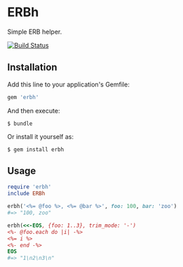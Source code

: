 # ERBh

Simple ERB helper.

[![Build Status](https://travis-ci.org/winebarrel/erbh.svg?branch=master)](https://travis-ci.org/winebarrel/erbh)

## Installation

Add this line to your application's Gemfile:

```ruby
gem 'erbh'
```

And then execute:

    $ bundle

Or install it yourself as:

    $ gem install erbh

## Usage

```ruby
require 'erbh'
include ERBh

erbh('<%= @foo %>, <%= @bar %>', foo: 100, bar: 'zoo')
#=> "100, zoo"

erbh(<<-EOS, {foo: 1..3}, trim_mode: '-')
<%- @foo.each do |i| -%>
<%= i %>
<%- end -%>
EOS
#=> "1\n2\n3\n"
```
